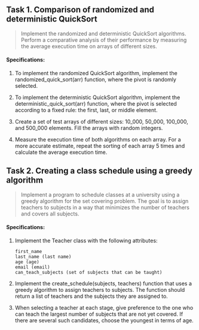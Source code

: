 ## Task 1. Comparison of randomized and deterministic QuickSort

>   Implement the randomized and deterministic QuickSort algorithms. Perform a comparative analysis of their performance by measuring the average execution time on arrays of different sizes.

#### Specifications:

1. To implement the randomized QuickSort algorithm, implement the randomized_quick_sort(arr) function, where the pivot is randomly selected.

2. To implement the deterministic QuickSort algorithm, implement the deterministic_quick_sort(arr) function, where the pivot is selected according to a fixed rule: the first, last, or middle element.

3. Create a set of test arrays of different sizes: 10_000, 50_000, 100_000, and 500_000 elements. Fill the arrays with random integers.

4. Measure the execution time of both algorithms on each array. For a more accurate estimate, repeat the sorting of each array 5 times and calculate the average execution time.

## Task 2. Creating a class schedule using a greedy algorithm

>   Implement a program to schedule classes at a university using a greedy algorithm for the set covering problem. The goal is to assign teachers to subjects in a way that minimizes the number of teachers and covers all subjects.

#### Specifications:

1.  Implement the Teacher class with the following attributes:
        
        first_name    
        last_name (last name)
        age (age)
        email (email)
        can_teach_subjects (set of subjects that can be taught)
2.  Implement the create_schedule(subjects, teachers) function that uses a greedy algorithm to assign teachers to subjects. The function should return a list of teachers and the subjects they are assigned to.
3.  When selecting a teacher at each stage, give preference to the one who can teach the largest number of subjects that are not yet covered. If there are several such candidates, choose the youngest in terms of age.